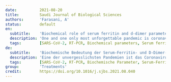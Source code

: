 ```yaml
---
date:          2021-08-20
title:         Saudi Journal of Biological Sciences
authors:       'Farasani, A'
status:        default
en:
  subtitle:    'Biochemical role of serum ferritin and d-dimer parameters in COVID 19 diagnosis'
  description: 'One and one only most unforgettable pandemic is coronavirus 2019 (COVID 19) which is the most memorable pandemic of the twenty-first century. The diagnosis of COVID19 is based on purely clinical symptoms and real time reverse transcription polymerase chain reaction (RT-PCR) test. The role of COVID19 during this pandemic was horrible in diagnosing the disease with RT-PCR as this disease was documented to be a symptomatic disease. Serum ferritin and D-dimer tests plays a major role in identifying the infections in the human body specifically, patients diagnosed with COVID19. Serum ferritin levels are important for an immune response mediator that rises in severe COVID-19 instances, and elevated ferritin levels may trigger a cytokine storm by exerting direct immunosuppressive and pro-inflammatory effects. d-dimer is used to identify the clots in the blood. COVID-19 patients were found to be clotting of blood and d-dimer is recommended. The blood of the COVID-19 patients were found to clotted than the patients were prescribed the anticoagulant Injections are prescribed. d-dimer can be used as a biomarker in the COVID-19 patients by measuring the d-dimer levels and analyse the mortality and severity. Pulmonary complication risk can also be identified. d-dimer is a mandatory and an essential test in the COVID-19. Numerous COVID-19 vaccines have been shown to have great efficacy levels through clinical trials. COVID-19 vaccines are not 100% effective, although the condition is mild or moderate and can be controlled if COVID-19 is affected. In this review, I have only included serum ferritin and d-dimer; however, C-reactive protein, vitamin D levels, and prolactin were also attributed to COVID-19. This review concludes the importance of RT-PCR, serum ferritin, and d-dimer testing in identifying COVID-19 infection in humans.'
  tags:        [SARS-CoV-2, RT-PCR, Biochemical parameters, Serum ferritin, d-dimer]
de:
  subtitle:    'Biochemische Bedeutung der Serum-Ferritin- und D-Dimer-Parameter bei der Diagnose von COVID 19'
  description: 'Eine der unvergesslichsten Pandemien ist das Coronavirus 2019 (COVID 19), die denkwürdigste Pandemie des 21. Jahrhunderts. Die Diagnose von COVID19 basiert auf rein klinischen Symptomen und einem Echtzeit-Test der reversen Transkriptions-Polymerase-Kettenreaktion (RT-PCR). Die Rolle von COVID19 während dieser Pandemie war bei der Diagnose der Krankheit mit RT-PCR erschreckend, da diese Krankheit nachweislich symptomatisch war. Serumferritin- und D-Dimer-Tests spielen eine wichtige Rolle bei der Identifizierung von Infektionen im menschlichen Körper, insbesondere bei Patienten, bei denen COVID19 diagnostiziert wurde. Der Ferritinspiegel im Serum ist wichtig für einen Vermittler der Immunreaktion, der bei schweren COVID-19-Fällen ansteigt, und erhöhte Ferritinwerte können einen Zytokinsturm auslösen, indem sie direkte immunsuppressive und entzündungsfördernde Wirkungen haben. d-Dimer wird zur Identifizierung von Blutgerinnseln verwendet. Bei COVID-19-Patienten wurden Blutgerinnsel festgestellt und d-Dimer wird empfohlen. Das Blut der COVID-19-Patienten war geronnen, als den Patienten gerinnungshemmende Injektionen verschrieben wurden. d-dimer kann als Biomarker bei COVID-19-Patienten verwendet werden, indem die d-dimer-Werte gemessen und die Sterblichkeit und der Schweregrad analysiert werden. Auch das Risiko pulmonaler Komplikationen kann ermittelt werden. d-dimer ist ein obligatorischer und wesentlicher Test bei COVID-19. Zahlreiche COVID-19-Impfstoffe haben sich in klinischen Studien als sehr wirksam erwiesen. COVID-19-Impfstoffe sind nicht zu 100 % wirksam, doch die COVID-19-Erkrankung ist, wenn sie auftritt, leicht oder mittelschwer und kontrollierbar. In dieser Übersichtsarbeit habe ich nur das Serumferritin und die D-Dimere berücksichtigt, aber auch das C-reaktive Protein, der Vitamin-D-Spiegel und das Prolaktin wurden mit COVID-19 in Verbindung gebracht. Diese Übersichtsarbeit kommt zu dem Schluss, dass RT-PCR-, Serumferritin- und D-Dimer-Tests bei der Identifizierung einer COVID-19-Infektion beim Menschen wichtig sind.' 
  tags:        [SARS-CoV-2, RT-PCR, Biochemische Parameter, Serum-Ferritin, d-Dimer]
group:         'Treatments'
credit:        https://doi.org/10.1016/j.sjbs.2021.08.040
---
```

